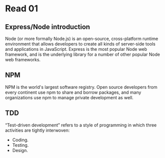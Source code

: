 # Read 01

## Express/Node introduction
Node (or more formally Node.js) is an open-source, cross-platform runtime environment that allows developers to create all kinds of server-side tools and applications in JavaScript.
Express is the most popular Node web framework, and is the underlying library for a number of other popular Node web frameworks.

## NPM
NPM is the world's largest software registry. Open source developers from every continent use npm to share and borrow packages, and many organizations use npm to manage private development as well.

## TDD
“Test-driven development” refers to a style of programming in which three activities are tightly interwoven: 
- Coding.
- Testing.
- Design.